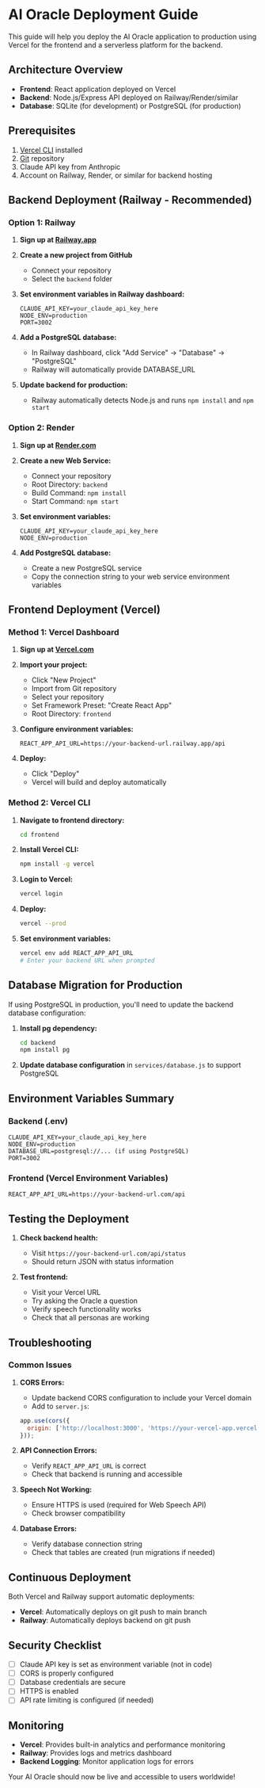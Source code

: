 # AI Oracle Deployment Guide

This guide will help you deploy the AI Oracle application to production using Vercel for the frontend and a serverless platform for the backend.

## Architecture Overview

- **Frontend**: React application deployed on Vercel
- **Backend**: Node.js/Express API deployed on Railway/Render/similar
- **Database**: SQLite (for development) or PostgreSQL (for production)

## Prerequisites

1. [Vercel CLI](https://vercel.com/cli) installed
2. [Git](https://git-scm.com/) repository
3. Claude API key from Anthropic
4. Account on Railway, Render, or similar for backend hosting

## Backend Deployment (Railway - Recommended)

### Option 1: Railway

1. **Sign up at [Railway.app](https://railway.app)**

2. **Create a new project from GitHub**
   - Connect your repository
   - Select the `backend` folder

3. **Set environment variables in Railway dashboard:**
   ```
   CLAUDE_API_KEY=your_claude_api_key_here
   NODE_ENV=production
   PORT=3002
   ```

4. **Add a PostgreSQL database:**
   - In Railway dashboard, click "Add Service" → "Database" → "PostgreSQL"
   - Railway will automatically provide DATABASE_URL

5. **Update backend for production:**
   - Railway automatically detects Node.js and runs `npm install` and `npm start`

### Option 2: Render

1. **Sign up at [Render.com](https://render.com)**

2. **Create a new Web Service:**
   - Connect your repository
   - Root Directory: `backend`
   - Build Command: `npm install`
   - Start Command: `npm start`

3. **Set environment variables:**
   ```
   CLAUDE_API_KEY=your_claude_api_key_here
   NODE_ENV=production
   ```

4. **Add PostgreSQL database:**
   - Create a new PostgreSQL service
   - Copy the connection string to your web service environment variables

## Frontend Deployment (Vercel)

### Method 1: Vercel Dashboard

1. **Sign up at [Vercel.com](https://vercel.com)**

2. **Import your project:**
   - Click "New Project"
   - Import from Git repository
   - Select your repository
   - Set Framework Preset: "Create React App"
   - Root Directory: `frontend`

3. **Configure environment variables:**
   ```
   REACT_APP_API_URL=https://your-backend-url.railway.app/api
   ```

4. **Deploy:**
   - Click "Deploy"
   - Vercel will build and deploy automatically

### Method 2: Vercel CLI

1. **Navigate to frontend directory:**
   ```bash
   cd frontend
   ```

2. **Install Vercel CLI:**
   ```bash
   npm install -g vercel
   ```

3. **Login to Vercel:**
   ```bash
   vercel login
   ```

4. **Deploy:**
   ```bash
   vercel --prod
   ```

5. **Set environment variables:**
   ```bash
   vercel env add REACT_APP_API_URL
   # Enter your backend URL when prompted
   ```

## Database Migration for Production

If using PostgreSQL in production, you'll need to update the backend database configuration:

1. **Install pg dependency:**
   ```bash
   cd backend
   npm install pg
   ```

2. **Update database configuration** in `services/database.js` to support PostgreSQL

## Environment Variables Summary

### Backend (.env)
```
CLAUDE_API_KEY=your_claude_api_key_here
NODE_ENV=production
DATABASE_URL=postgresql://... (if using PostgreSQL)
PORT=3002
```

### Frontend (Vercel Environment Variables)
```
REACT_APP_API_URL=https://your-backend-url.com/api
```

## Testing the Deployment

1. **Check backend health:**
   - Visit `https://your-backend-url.com/api/status`
   - Should return JSON with status information

2. **Test frontend:**
   - Visit your Vercel URL
   - Try asking the Oracle a question
   - Verify speech functionality works
   - Check that all personas are working

## Troubleshooting

### Common Issues

1. **CORS Errors:**
   - Update backend CORS configuration to include your Vercel domain
   - Add to `server.js`: 
   ```javascript
   app.use(cors({
     origin: ['http://localhost:3000', 'https://your-vercel-app.vercel.app']
   }));
   ```

2. **API Connection Errors:**
   - Verify `REACT_APP_API_URL` is correct
   - Check that backend is running and accessible

3. **Speech Not Working:**
   - Ensure HTTPS is used (required for Web Speech API)
   - Check browser compatibility

4. **Database Errors:**
   - Verify database connection string
   - Check that tables are created (run migrations if needed)

## Continuous Deployment

Both Vercel and Railway support automatic deployments:

- **Vercel**: Automatically deploys on git push to main branch
- **Railway**: Automatically deploys backend on git push

## Security Checklist

- [ ] Claude API key is set as environment variable (not in code)
- [ ] CORS is properly configured
- [ ] Database credentials are secure
- [ ] HTTPS is enabled
- [ ] API rate limiting is configured (if needed)

## Monitoring

- **Vercel**: Provides built-in analytics and performance monitoring
- **Railway**: Provides logs and metrics dashboard
- **Backend Logging**: Monitor application logs for errors

Your AI Oracle should now be live and accessible to users worldwide!